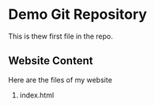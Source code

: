 # Demo Git Repository

This is thew first file in the repo.

## Website Content

Here are the files of my website

1. index.html
